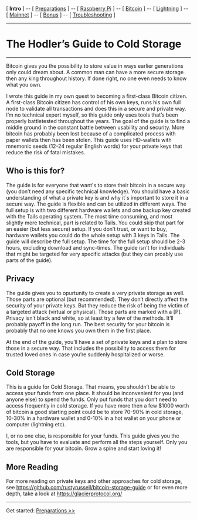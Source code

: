 [ **Intro** ] -- [ [Preparations](raspibolt_10_preparations.md) ] -- [ [Raspberry Pi](raspibolt_20_pi.md) ] -- [ [Bitcoin](raspibolt_30_bitcoin.md) ] -- [ [Lightning](raspibolt_40_lnd.md) ] -- [ [Mainnet](raspibolt_50_mainnet.md) ] -- [ [Bonus](raspibolt_60_bonus.md) ] -- [ [Troubleshooting](raspibolt_70_troubleshooting.md) ]

---
# The Hodler’s Guide to Cold Storage
---

Bitcoin gives you the possibility to store value in ways earlier generations only could dream about. A common man can have a more secure storage then any king throughout history. If done right, no one even needs to know what you own.

I wrote this guide in my own quest to becoming a first-class Bitcoin citizen. A first-class Bitcoin citizen has control of his own keys, runs his own full node to validate all transactions and does this in a secure and private way. I’m no technical expert myself, so this guide only uses tools that’s been properly battletested throughout the years. The goal of the guide is to find a middle ground in the constant battle between usability and security. More bitcoin has probably been lost because of a complicated process with paper wallets then has been stolen. This guide uses HD-wallets with mnemonic seeds (12-24 regular English words) for your private keys that reduce the risk of fatal mistakes.

## Who is this for?

The guide is for everyone that want's to store their bitcoin in a secure way (you don’t need any specific technical knowledge). You should have a basic understanding of what a private key is and why it´s important to store it in a secure way. The guide is flexible and can be utilized in different ways. The full setup is with two different hardware wallets and one backup key created with the Tails operating system. The most time consuming, and most slightly more technical, part is related to Tails. You could skip that part for an easier (but less secure) setup. If you don’t trust, or want to buy, hardware wallets you could do the whole setup with 3 keys in Tails. The guide will describe the full setup. The time for the full setup should be 2-3 hours, excluding download and sync-times. The guide isn't for individuals that might be targeted for very specific attacks (but they can proably use parts of the guide).  

## Privacy

The guide gives you to opurtunity to create a very private storage as well. Those parts are optional (but recommended). They don’t directly affect the security of your private keys. But they reduce the risk of being the victim of a targeted attack (virtual or physical). Those parts are marked with a [P]. Privacy isn’t black and white, so at least try a few of the methods. It’ll probably payoff in the long run. The best security for your bitcoin is probably that no one knows you own them in the first place.

At the end of the guide, you’ll have a set of private keys and a plan to store those in a secure way. That includes the possibility to access them for trusted loved ones in case you’re suddenly hospitalized or worse.

## Cold Storage

This is a guide for Cold Storage. That means, you shouldn’t be able to access your funds from one place. It should be inconvenient for you (and anyone else) to spend the funds. Only put funds that you don’t need to access frequently in cold storage. If you have more then a few $1000 worth of bitcoin a good starting point could be to store 70-90% in cold storage, 10-30% in a hardware wallet and 0-10% in a hot wallet on your phone or computer (lightning etc). 

I, or no one else, is responsible for your funds. This guide gives you the tools, but you have to evaluate and perform all the steps yourself. Only you are responsible for your bitcoin. Grow a spine and start loving it!

## More Reading

For more reading on private keys and other approaches for cold storage, see 
https://github.com/rustyrussell/bitcoin-storage-guide
or for even more depth, take a look at
https://glacierprotocol.org/

---
Get started: [Preparations >>](raspibolt_10_preparations.md)
